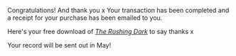 Congratulations! And thank you x  Your transaction has been completed and a receipt for your purchase has been emailed to you.  

Here's your free download of [_The Rushing Dark_](data/mp3/the-rushing-dark.mp3) to say thanks x

Your record will be sent out in May!
